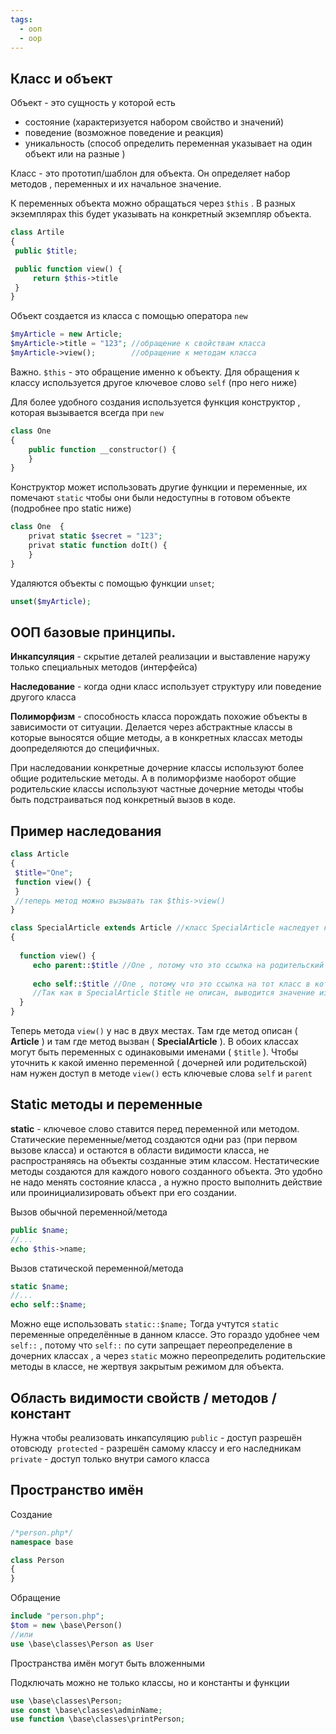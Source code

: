 ```yaml
---
tags:
  - ооп
  - oop
---
```

## Класс и объект 

Объект - это сущность у которой есть
- состояние (характеризуется набором свойство и значений)
- поведение (возможное поведение и реакция)
- уникальность (способ определить переменная указывает на один объект или на разные )

Класс - это прототип/шаблон для объекта. Он определяет набор методов , переменных и их начальное значение. 

К переменных объекта можно обращаться через `$this`  .  В разных экземплярах this будет указывать на конкретный экземпляр объекта. 
```php
class Artile
{
 public $title;

 public function view() {
	 return $this->title
 }
}
```

Объект создается из класса с помощью оператора `new`
```php
$myArticle = new Article;
$myArticle->title = "123"; //обращение к свойствам класса
$myArticle->view();        //обращение к методам класса  
```
Важно. `$this` - это обращение именно к объекту.  Для обращения к классу используется другое ключевое слово `self` (про него ниже)

Для более удобного создания используется функция конструктор , которая вызывается всегда при `new`
```php
class One 
{
    public function __constructor() {
    }
}
```
Конструктор может использовать другие функции и переменные, их помечают `static` чтобы они были недоступны в готовом объекте (подробнее про static ниже)
```php
class One  {
	privat static $secret = "123";
	privat static function doIt() {
	}
}
```

Удаляются объекты с помощью функции `unset`;
```php
unset($myArticle); 
```

## ООП базовые принципы. 

**Инкапсуляция** - скрытие деталей реализации и выставление наружу только специальных методов (интерфейса)

**Наследование** - когда одни класс использует структуру или поведение другого класса

**Полиморфизм** - способность класса порождать похожие объекты в зависимости от ситуации. Делается через абстрактные классы в которые выносятся общие методы, а в конкретных классах методы доопределяются до специфичных.  

При наследовании конкретные дочерние классы используют более общие родительские методы. 
А в полиморфизме наоборот общие родительские классы используют частные дочерние методы чтобы быть подстраиваться под конкретный вызов в коде.     

## Пример наследования
```php
class Article
{
 $title="One";	
 function view() {
 }
 //теперь метод можно вызывать так $this->view()
}

class SpecialArticle extends Article //класс SpecialArticle наследует класс Article
{
  
  function view() {
	 echo parent::$title //One , потому что это ссылка на родительский класс
	 
	 echo self::$title //One , потому что это ссылка на тот класс в котором переменная описана. 
	 //Так как в SpecialArticle $title не описан, выводится значение из класса где $title описан.
  }
}

```

Теперь метода `view()` у нас в двух местах.  Там где метод описан ( **Article** ) и там где метод вызван ( **SpecialArticle** ).   В обоих классах могут быть переменных с одинаковыми именами ( `$title` ).  Чтобы уточнить к какой именно переменной ( дочерней или родительской) нам нужен доступ в методе `view()` есть ключевые слова `self` и `parent`

## Static методы и переменные

**static** - ключевое слово ставится перед переменной или методом. Статические переменные/метод создаются одни раз (при первом вызове класса) и остаются в области видимости класса, не распространяясь на объекты созданные этим классом.  Нестатические методы создаются для каждого нового созданного объекта. Это удобно не надо менять состояние класса , а нужно просто выполнить действие или проинициализировать объект при его создании.  

Вызов обычной переменной/метода 
```php
public $name;
//...
echo $this->name;
```

Вызов статической переменной/метода
```php
static $name;
//...
echo self::$name;
```

Можно еще использовать `static::$name;`
Тогда учтутся `static` переменные определённые в данном классе.  Это гораздо удобнее чем `self::` , потому что `self::` по сути запрещает переопределение в дочерних классах , а через `static` можно переопределить родительские методы в классе, не жертвуя закрытым режимом для объекта.      

## Область видимости свойств / методов / констант

Нужна чтобы реализовать инкапсуляцию 
`public` - доступ разрешён отовсюду 
`protected` - разрешён самому классу и его наследникам
`private` - доступ только внутри самого класса


## Пространство имён
Создание
```php
/*person.php*/
namespace base

class Person
{
}
```

Обращение
```php
include "person.php";
$tom = new \base\Person()
//или
use \base\classes\Person as User
```

Пространства имён могут быть вложенными 

Подключать можно не только классы, но и константы и функции
```php
use \base\classes\Person;
use const \base\classes\adminName;
use function \base\classes\printPerson;

```

